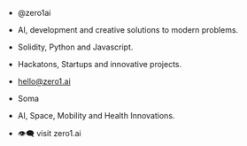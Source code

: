 - @zero1ai
- AI, development and creative solutions to modern problems.
- Solidity, Python and Javascript.
- Hackatons, Startups and innovative projects.
- hello@zero1.ai
- Soma
- AI, Space, Mobility and Health Innovations.

- 👁️‍🗨️ visit zero1.ai

<!---
zero1ai/zero1ai is a ✨ special ✨ repository because its `README.md` (this file) appears on your GitHub profile.
You can click the Preview link to take a look at your changes.
--->
